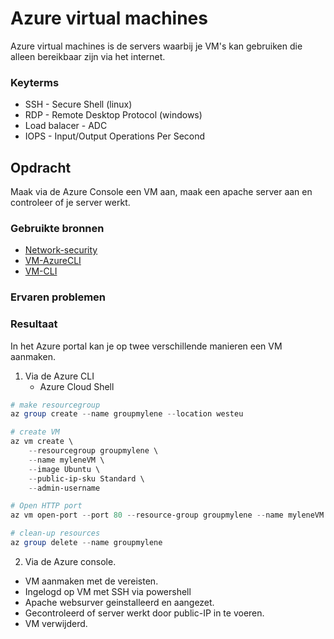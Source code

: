 # Azure virtual machines

Azure virtual machines is de servers waarbij je VM's kan gebruiken die alleen bereikbaar zijn via het internet. 

### Keyterms
* SSH - Secure Shell (linux)
* RDP - Remote Desktop Protocol (windows)
* Load balacer - ADC
* IOPS - Input/Output Operations Per Second

## Opdracht

Maak via de Azure Console een VM aan, maak een apache server aan en controleer of je server werkt.

### Gebruikte bronnen

- [Network-security](https://docs.microsoft.com/en-us/azure/virtual-network/network-security-groups-overview)
- [VM-AzureCLI](https://docs.microsoft.com/en-us/azure/virtual-machines/windows/quick-create-cli)
- [VM-CLI](https://docs.microsoft.com/en-us/cli/azure/vm?view=azure-cli-latest#az_vm_create)

### Ervaren problemen


### Resultaat
In het Azure portal kan je op twee verschillende manieren een VM aanmaken.

1. Via de Azure CLI
    * Azure Cloud Shell

``` powershell 
# make resourcegroup
az group create --name groupmylene --location westeu

# create VM
az vm create \
    --resourcegroup groupmylene \
    --name myleneVM \ 
    --image Ubuntu \
    --public-ip-sku Standard \
    --admin-username

# Open HTTP port
az vm open-port --port 80 --resource-group groupmylene --name myleneVM

# clean-up resources
az group delete --name groupmylene
```

2. Via de Azure console.

- VM aanmaken met de vereisten.
- Ingelogd op VM met SSH via powershell
- Apache websurver geinstalleerd en aangezet. 
- Gecontroleerd of server werkt door public-IP in te voeren.
- VM verwijderd.


